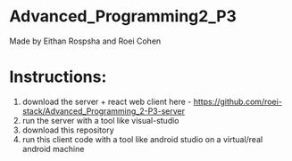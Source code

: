 # Advanced_Programming2_P3
Made by Eithan Rospsha and Roei Cohen
# Instructions:
1. download the server + react web client here - https://github.com/roei-stack/Advanced_Programming_2-P3-server 
2. run the server with a tool like visual-studio
3. download this repository
4. run this client code with a tool like android studio on a virtual/real android machine
